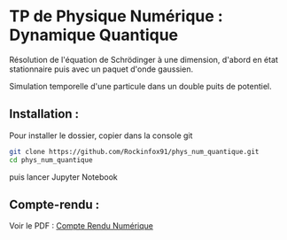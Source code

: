 # TP de Physique Numérique : Dynamique Quantique

Résolution de l'équation de Schrödinger à une dimension, d'abord en état stationnaire puis avec un paquet
d'onde gaussien. 

Simulation temporelle d'une particule dans un double puits de potentiel.

## Installation :

Pour installer le dossier, copier dans la console git 
```sh
git clone https://github.com/Rockinfox91/phys_num_quantique.git
cd phys_num_quantique
```

puis lancer Jupyter Notebook

## Compte-rendu :

Voir le PDF :
[Compte Rendu Numérique](Projet_Numerique_Dynamique_Quantique.pdf)


